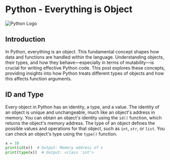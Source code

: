 # Python - Everything is Object

![Python Logo](https://www.python.org/static/community_logos/python-logo.png)

## Introduction

In Python, everything is an object. This fundamental concept shapes how data and functions are handled within the language. Understanding objects, their types, and how they behave—especially in terms of mutability—is crucial for writing effective Python code. This post explores these concepts, providing insights into how Python treats different types of objects and how this affects function arguments.

## ID and Type

Every object in Python has an identity, a type, and a value. The identity of an object is unique and unchangeable, much like an object's address in memory. You can obtain an object's identity using the `id()` function, which returns the object's memory address. The type of an object defines the possible values and operations for that object, such as `int`, `str`, or `list`. You can check an object's type using the `type()` function.

```python
x = 10
print(id(x))  # Output: Memory address of x
print(type(x))  # Output: <class 'int'>
